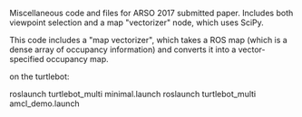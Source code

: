 Miscellaneous code and files for ARSO 2017 submitted paper. Includes both viewpoint selection and a map "vectorizer" node, which uses SciPy.

This code includes a "map vectorizer", which takes a ROS map (which is a dense array of occupancy information) and
converts it into a vector-specified occupancy map.

on the turtlebot:

roslaunch turtlebot_multi minimal.launch
roslaunch turtlebot_multi amcl_demo.launch